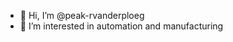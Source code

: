 - 👋 Hi, I’m @peak-rvanderploeg
- 👀 I’m interested in automation and manufacturing

<!---
peak-rvanderploeg/peak-rvanderploeg is a ✨ special ✨ repository because its `README.md` (this file) appears on your GitHub profile.
You can click the Preview link to take a look at your changes.
--->

